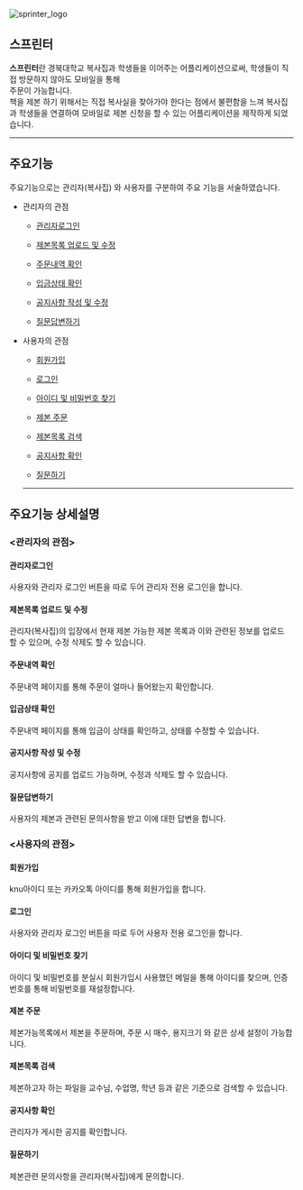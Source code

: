 ![sprinter_logo](https://user-images.githubusercontent.com/48755699/80292823-8f75e800-8794-11ea-810d-10ab4abebf27.jpg)

## 스프린터

**스프린터**란 경북대학교 복사집과 학생들을 이어주는 어플리케이션으로써, 학생들이 직접 방문하지 않아도 모바일을 통해       
주문이 가능합니다.      
책을 제본 하기 위해서는 직접 복사실을 찾아가야 한다는 점에서
불편함을 느껴 복사집과 학생들을 연결하여 
모바일로 제본 신청을 할 수 있는 어플리케이션을 제작하게 되었습니다.

---


## 주요기능
주요기능으로는 관리자(복사집) 와 사용자를 구분하여 주요 기능을 서술하였습니다.

* 관리자의 관점
  
  * [관리자로그인](#관리자로그인)
  
  * [제본목록 업로드 및 수정](#제본목록-업로드-및-수정)
  * [주문내역 확인](#주문내역-확인)
  * [입금상태 확인](#입금상태-확인)
  * [공지사항 작성 및 수정](#공지사항-작성-및-수정)
  * [질문답변하기](#질문답변하기)
  
  
  
* 사용자의 관점

  * [회원가입](#회원가입)
  
  * [로그인](#로그인)
  * [아이디 및 비밀번호 찾기](#아이디-및-비밀번호-찾기)
  * [제본 주문](#제본-주문)
  * [제본목록 검색](#제본목록-검색)
  * [공지사항 확인](#공지사항-확인)
  * [질문하기](#질문하기)
  
  ---
  
## 주요기능 상세설명
  
### <관리자의 관점>
#### 관리자로그인
사용자와 관리자 로그인 버튼을 따로 두어 관리자 전용 로그인을 합니다.

#### 제본목록 업로드 및 수정
관리자(복사집)의 입장에서 현재 제본 가능한 제본 목록과 이와 관련된 정보를 업로드 할 수 있으며, 수정 삭제도 할 수 있습니다.

#### 주문내역 확인
주문내역 페이지를 통해 주문이 얼마나 들어왔는지 확인합니다.

#### 입금상태 확인
주문내역 페이지를 통해 입금이 상태를 확인하고, 상태를 수정할 수 있습니다.


#### 공지사항 작성 및 수정
공지사항에 공지를 업로드 가능하며, 수정과 삭제도 할 수 있습니다.

#### 질문답변하기
사용자의 제본과 관련된 문의사항을 받고 이에 대한 답변을 합니다.


### <사용자의 관점>

#### 회원가입
knu아이디 또는 카카오톡 아이디를 통해 회원가입을 합니다.
#### 로그인
사용자와 관리자 로그인 버튼을 따로 두어 사용자 전용 로그인을 합니다.
#### 아이디 및 비밀번호 찾기
아이디 및 비밀번호를 분실시 회원가입시 사용했던 메일을 통해 아이디를 찾으며, 인증번호를 통해 비밀번호를 재설정합니다.
#### 제본 주문
제본가능목록에서 제본을 주문하며, 주문 시 매수, 용지크기 와 같은 상세 설정이 가능합니다.
#### 제본목록 검색
제본하고자 하는 파일을 교수님, 수업명, 학년 등과 같은 기준으로 검색할 수 있습니다. 
#### 공지사항 확인
관리자가 게시한 공지를 확인합니다.
#### 질문하기
제본관련 문의사항을 관리자(복사집)에게 문의합니다.
